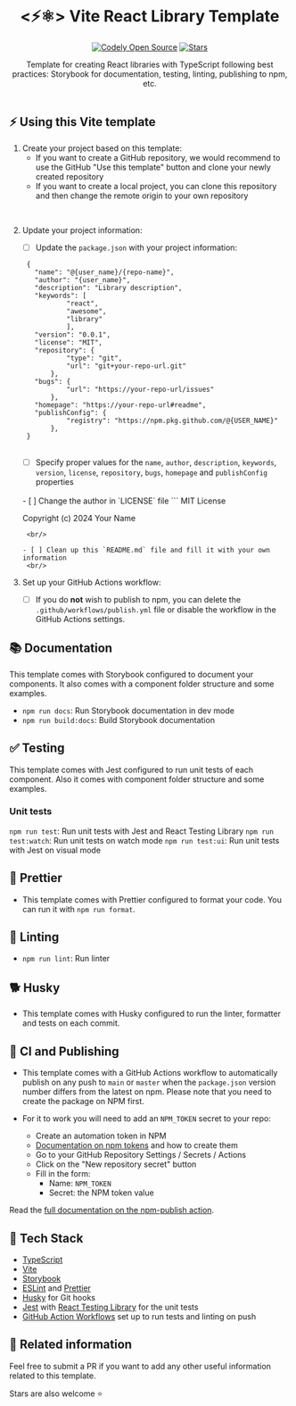 <h1 align="center">
  <⚡⚛️> Vite React Library Template
</h1>

<p align="center">
    <a href="https://github.com/manuelmartin-developer"><img src="https://img.shields.io/badge/manuelmartindev-OS-green.svg?style=flat-square" alt="Codely Open Source"/></a>
    <a href="https://github.com/manuelmartin-developer/vite-library-template/stargazers">
    <img src="https://img.shields.io/github/stars/manuelmartin-developer/vite-library-template.svg?style=flat-square" alt="Stars"/>
  </a>
</p>

<p align="center">
  Template for creating React libraries with TypeScript following best practices: Storybook for documentation, testing, linting, publishing to npm, etc.
  <br />
  <br />
</p>

## ⚡ Using this Vite template

1. Create your project based on this template:
   - If you want to create a GitHub repository, we would recommend to use the GitHub "Use this template" button and clone your newly created repository
    - If you want to create a local project, you can clone this repository and then change the remote origin to your own repository

<br/>

2. Update your project information:
    - [ ] Update the `package.json` with your project information:
    
     ```
      {
        "name": "@{user_name}/{repo-name}",
        "author": "{user_name}",
        "description": "Library description",
        "keywords": [
                "react",
                "awesome",
                "library"
                ],
        "version": "0.0.1",
        "license": "MIT",
        "repository": {
                "type": "git",
                "url": "git+your-repo-url.git"
            },
        "bugs": {
                "url": "https://your-repo-url/issues"
            },
        "homepage": "https://your-repo-url#readme",
        "publishConfig": {
                "registry": "https://npm.pkg.github.com/@{USER_NAME}"
            },
      }
     ```
    <br/>

    - [ ] Specify proper values for the `name`, `author`, `description`, `keywords`, `version`, `license`, `repository`, `bugs`, `homepage` and `publishConfig` properties
    <br/>
   - [ ] Change the author in `LICENSE` file
   ```
    MIT License

    Copyright (c) 2024 Your Name
   ```
    <br/>

   - [ ] Clean up this `README.md` file and fill it with your own information
    <br/>

3. Set up your GitHub Actions workflow:
   - [ ] If you do **not** wish to publish to npm, you can delete the `.github/workflows/publish.yml` file or disable the workflow in the GitHub Actions settings.

## 📚 Documentation

This template comes with Storybook configured to document your components. It also comes with a component folder structure and some examples.

- `npm run docs`: Run Storybook documentation in dev mode
- `npm run build:docs`: Build Storybook documentation

## ✅ Testing

This template comes with Jest configured to run unit tests of each component. Also it comes with component folder structure and some examples.

### Unit tests

`npm run test`: Run unit tests with Jest and React Testing Library
`npm run test:watch`: Run unit tests on watch mode
`npm run test:ui`: Run unit tests with Jest on visual mode

## 💅 Prettier

- This template comes with Prettier configured to format your code. You can run it with `npm run format`.

## 🔦 Linting

- `npm run lint`: Run linter

## 🐕 Husky

- This template comes with Husky configured to run the linter, formatter and tests on each commit.

## 🚀 CI and Publishing

- This template comes with a GitHub Actions workflow to automatically publish on any push to `main` or `master` when the `package.json` version number differs from the latest on npm. Please note that you need to create the package on NPM first.

- For it to work you will need to add an `NPM_TOKEN` secret to your repo:

    - Create an automation token in NPM
    - [Documentation on npm tokens](https://docs.npmjs.com/about-access-tokens) and how to create them
    - Go to your GitHub Repository Settings / Secrets / Actions
    - Click on the "New repository secret" button
    - Fill in the form:
        - Name: `NPM_TOKEN`
        - Secret: the NPM token value

Read the [full documentation on the npm-publish action](https://github.com/JS-DevTools/npm-publish).

## 🌈 Tech Stack

- [TypeScript](https://www.typescriptlang.org)
- [Vite](https://vitejs.dev)
- [Storybook](https://storybook.js.org/)
- [ESLint](https://eslint.org) and [Prettier](https://prettier.io)
- [Husky](https://typicode.github.io/husky/#/) for Git hooks
- [Jest](https://jestjs.io) with [React Testing Library](https://testing-library.com/docs/react-testing-library/intro) for the unit tests
- [GitHub Action Workflows](https://github.com/features/actions) set up to run tests and linting on push


## 🔀 Related information

Feel free to submit a PR if you want to add any other useful information related to this template.

Stars are also welcome ⭐️
